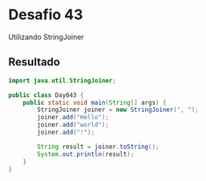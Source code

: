 # Desafio 43

Utilizando StringJoiner

## Resultado

```java
import java.util.StringJoiner;

public class Day043 {
    public static void main(String[] args) {
        StringJoiner joiner = new StringJoiner(", ");
        joiner.add("Hello");
        joiner.add("world");
        joiner.add("!");

        String result = joiner.toString();
        System.out.println(result);
    }
}
```